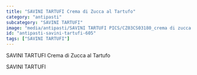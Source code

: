 ```yaml
---
title: "SAVINI TARTUFI Crema di Zucca al Tartufo"
category: "antipasti"
subcategory: "SAVINI TARTUFI"
image: "media/antipasti/SAVINI TARTUFI PICS/CZ03CS03180_crema di zucca al tartufo.jpg"
id: "antipasti-savini-tartufi-605"
tags: ["SAVINI TARTUFI"]
---
```


SAVINI TARTUFI Crema di Zucca al Tartufo

SAVINI TARTUFI
